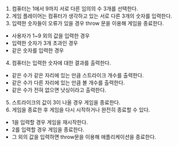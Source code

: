 1. 컴퓨터는 1에서 9까지 서로 다른 임의의 수 3개를 선택한다. 
2. 게임 플레이어는 컴퓨터가 생각하고 있는 서로 다른 3개의 숫자를 입력한다.
3. 입력한 숫자들이 오류가 있을 경우 throw 문을 이용해 게임을 종료한다.
  - 사용자가 1~9 외의 값을 입력한 경우
  - 입력한 숫자가 3개 초과인 경우
  - 같은 숫자를 입력한 경우
4. 컴퓨터는 입력한 숫자에 대한 결과를 출력한다.
 - 같은 수가 같은 자리에 있는 만큼 스트라이크 개수를 출력한다.
 - 같은 수가 다른 자리에 있는 만큼 볼 개수를 출력한다.
 - 같은 수가 전혀 없으면 낫싱이라고 출력한다.
5. 스트라이크의 값이 3이 나올 경우 게임을 종료한다.
6. 게임을 종료한 후 게임을 다시 시작하거나 완전히 종료할 수 있다.
 - 1을 입력할 경우 게임을 재시작한다.
 - 2를 입력할 경우 게임을 종료한다.
 - 그 외의 값을 입력하면 throw문을 이용해 애플리케이션을 종료한다.
